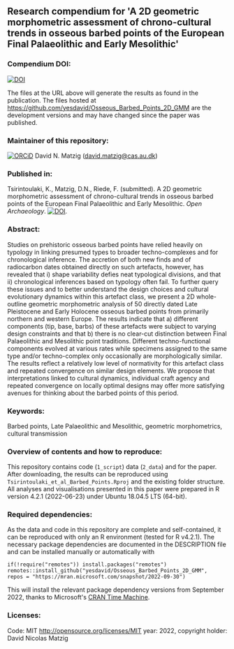 ## Research compendium for 'A 2D geometric morphometric assessment of chrono-cultural trends in osseous barbed points of the European Final Palaeolithic and Early Mesolithic' 

### Compendium DOI:

[![DOI](https://zenodo.org/badge/DOI/10.5281/zenodo.7244044.svg)](https://doi.org/10.5281/zenodo.7244044)

The files at the URL above will generate the results as found in the publication. The files hosted at <https://github.com/yesdavid/Osseous_Barbed_Points_2D_GMM> are the development versions and may have changed since the paper was published.

### Maintainer of this repository:

[![ORCiD](https://img.shields.io/badge/ORCiD-0000--0001--7349--5401-green.svg)](http://orcid.org/0000-0001-7349-5401) David N. Matzig (<david.matzig@cas.au.dk>) 

### Published in:

Tsirintoulaki, K., Matzig, D.N., Riede, F. (submitted). A 2D geometric morphometric assessment of chrono-cultural trends in osseous barbed points of the European Final Palaeolithic and Early Mesolithic. _Open Archaeology_. [![DOI](https://zenodo.org/badge/DOI/.svg)](https://doi.org/).

### Abstract:

Studies on prehistoric osseous barbed points have relied heavily on typology in linking presumed types to broader techno-complexes and for chronological inference. The accretion of both new finds and of radiocarbon dates obtained directly on such artefacts, however, has revealed that i) shape variability defies neat typological divisions, and that ii) chronological inferences based on typology often fail. To further query these issues and to better understand the design choices and cultural evolutionary dynamics within this artefact class, we present a 2D whole-outline geometric morphometric analysis of 50 directly dated Late Pleistocene and Early Holocene osseous barbed points from primarily northern and western Europe. The results indicate that a) different components (tip, base, barbs) of these artefacts were subject to varying design constraints and that b) there is no clear-cut distinction between Final Palaeolithic and Mesolithic point traditions. Different techno-functional components evolved at various rates while specimens assigned to the same type and/or techno-complex only occasionally are morphologically similar. The results reflect a relatively low level of normativity for this artefact class and repeated convergence on similar design elements. We propose that interpretations linked to cultural dynamics, individual craft agency and repeated convergence on locally optimal designs may offer more satisfying avenues for thinking about the barbed points of this period.

### Keywords: 

Barbed points, Late Palaeolithic and Mesolithic, geometric morphometrics, cultural transmission

### Overview of contents and how to reproduce:

This repository contains code (`1_script`) data (`2_data`) and for the paper. After downloading, the results can be reproduced using ` Tsirintoulaki_et_al_Barbed_Points.Rproj` and the existing folder structure. All analyses and visualisations presented in this paper were prepared in R version 4.2.1 (2022-06-23) under Ubuntu 18.04.5 LTS (64-bit).

### Required dependencies:

As the data and code in this repository are complete and self-contained, it can be reproduced with only an R environment (tested for R v4.2.1). The necessary package dependencies are documented in the DESCRIPTION file and can be installed manually or automatically with

```
if(!require("remotes")) install.packages("remotes")
remotes::install_github("yesdavid/Osseous_Barbed_Points_2D_GMM", 
repos = "https://mran.microsoft.com/snapshot/2022-09-30")
```

This will install the relevant package dependency versions from September 2022, thanks to Microsoft's [CRAN Time Machine](https://mran.microsoft.com/timemachine).

### Licenses:

Code: MIT <http://opensource.org/licenses/MIT> year: 2022, copyright holder: David Nicolas Matzig
